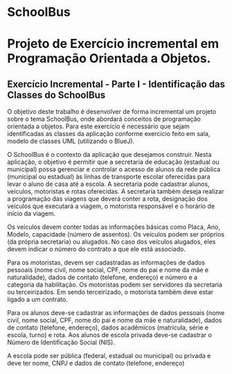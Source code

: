 # SchoolBus
# Projeto de Exercício incremental em Programação Orientada a Objetos.

## Exercício Incremental - Parte I - Identificação das Classes do SchoolBus

O objetivo deste trabalho é desenvolver de forma incremental um projeto sobre o tema SchoolBus, onde abordará conceitos de programação orientada a objetos. Para este exercício é necessário que sejam identificadas as classes da aplicação conforme exercício feito em sala, modelo de classes UML (utilizando o BlueJ).

O SchoolBus é o contexto da aplicação que desejamos construir. Nesta aplicação, o objetivo é permitir que a secretaria de educação (estadual ou municipal) possa gerenciar e controlar o acesso de alunos da rede pública (municipal ou estadual) às linhas de transporte escolar oferecidas para levar o aluno de casa até a escola. A secretaria pode cadastrar alunos, veículos, motoristas e rotas oferecidas. A secretaria também deseja realizar a programação das viagens que deverá conter a rota, designação dos veículos que executará a viagem, o motorista responsável e o horário de início da viagem.

Os veículos devem conter todas as informações básicas como Placa, Ano, Modelo, capacidade (número de assentos). Os veículos podem ser próprios (da própria secretaria) ou alugados. No caso dos veículos alugados, eles devem indicar o número do contrato a que ele está associado.

Para os motoristas, devem ser cadastradas as informações de dados pessoais (nome civil, nome social, CPF, nome do pai e nome da mãe e naturalidade), dados de contato (telefone, endereço) e número e a categoria da habilitação. Os motoristas podem ser servidores da secretaria ou terceirizados. Em sendo terceirizado, o motorista também deve estar ligado a um contrato.

Para os alunos deve-se cadastrar as informações de dados pessoais (nome civil, nome social, CPF, nome do pai e nome da mãe e naturalidade), dados de contato (telefone, endereço), dados acadêmicos (matrícula, série e escola, turno) e rota. Aos alunos de escola privada deve-se cadastrar o Número de Identificação Social (NIS).

A escola pode ser pública (federal, estadual ou municipal) ou privada e deve ter nome, CNPJ e dados de contato (telefone, endereço)